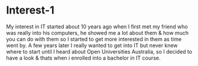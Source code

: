 # Interest-1

My interest in IT started about 10 years ago when I first met my friend who was really into his computers, he showed me a lot about them & how much you can do with them so I started to get more interested in them as time went by. A few years later I really wanted to get into IT but never knew where to start until I heard about Open Universities Australia, so I decided to have a look & thats when i enrolled into a bachelor in IT course.
